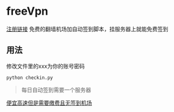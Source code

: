 # freeVpn
[注册链接](https://go.runba.cyou/auth/register?code=tus6)
免费的翻墙机场加自动签到脚本，挂服务器上就能免费签到
## 用法
修改文件里的xxx为你的账号密码
```
python checkin.py
```
> 每日自动签到需要一个服务器

[便宜高速但是需要缴费且无签到机场](https://paopao.dog/#/register?code=Hcni1jBo)
